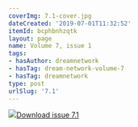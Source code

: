 ```yaml
---
coverImg: 7.1-cover.jpg
dateCreated: '2019-07-01T11:32:52'
itemId: bcphbnhzqtk
layout: page
name: Volume 7, issue 1
tags:
- hasAuthor: dreamnetwork
- hasTag: dream-network-volume-7
- hasTag: dreamnetwork
type: post
urlSlug: '7.1'
---
```

<img class="card-journal-img" src="../images/7.1-rect.jpg"/><a href="../files/pdfs/Volume_7/7.1-Dream-Network-Bulletin_Volume-7-Number-1.pdf" download="">Download issue 7.1</a>